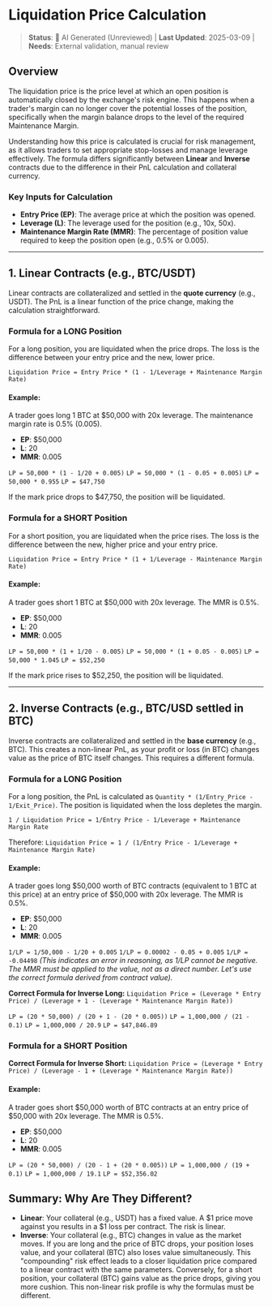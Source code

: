 # Liquidation Price Calculation

> **Status**: 🤖 AI Generated (Unreviewed) | **Last Updated**: 2025-03-09 | **Needs**: External validation, manual review

## Overview

The liquidation price is the price level at which an open position is automatically closed by the exchange's risk engine. This happens when a trader's margin can no longer cover the potential losses of the position, specifically when the margin balance drops to the level of the required Maintenance Margin.

Understanding how this price is calculated is crucial for risk management, as it allows traders to set appropriate stop-losses and manage leverage effectively. The formula differs significantly between **Linear** and **Inverse** contracts due to the difference in their PnL calculation and collateral currency.

### Key Inputs for Calculation
- **Entry Price (EP)**: The average price at which the position was opened.
- **Leverage (L)**: The leverage used for the position (e.g., 10x, 50x).
- **Maintenance Margin Rate (MMR)**: The percentage of position value required to keep the position open (e.g., 0.5% or 0.005).

---

## 1. Linear Contracts (e.g., BTC/USDT)

Linear contracts are collateralized and settled in the **quote currency** (e.g., USDT). The PnL is a linear function of the price change, making the calculation straightforward.

### Formula for a LONG Position
For a long position, you are liquidated when the price drops. The loss is the difference between your entry price and the new, lower price.

`Liquidation Price = Entry Price * (1 - 1/Leverage + Maintenance Margin Rate)`

#### Example:
A trader goes long 1 BTC at $50,000 with 20x leverage. The maintenance margin rate is 0.5% (0.005).

- **EP**: $50,000
- **L**: 20
- **MMR**: 0.005

`LP = 50,000 * (1 - 1/20 + 0.005)`
`LP = 50,000 * (1 - 0.05 + 0.005)`
`LP = 50,000 * 0.955`
`LP = $47,750`

If the mark price drops to $47,750, the position will be liquidated.

### Formula for a SHORT Position
For a short position, you are liquidated when the price rises. The loss is the difference between the new, higher price and your entry price.

`Liquidation Price = Entry Price * (1 + 1/Leverage - Maintenance Margin Rate)`

#### Example:
A trader goes short 1 BTC at $50,000 with 20x leverage. The MMR is 0.5%.

- **EP**: $50,000
- **L**: 20
- **MMR**: 0.005

`LP = 50,000 * (1 + 1/20 - 0.005)`
`LP = 50,000 * (1 + 0.05 - 0.005)`
`LP = 50,000 * 1.045`
`LP = $52,250`

If the mark price rises to $52,250, the position will be liquidated.

---

## 2. Inverse Contracts (e.g., BTC/USD settled in BTC)

Inverse contracts are collateralized and settled in the **base currency** (e.g., BTC). This creates a non-linear PnL, as your profit or loss (in BTC) changes value as the price of BTC itself changes. This requires a different formula.

### Formula for a LONG Position
For a long position, the PnL is calculated as `Quantity * (1/Entry_Price - 1/Exit_Price)`. The position is liquidated when the loss depletes the margin.

`1 / Liquidation Price = 1/Entry Price - 1/Leverage + Maintenance Margin Rate`

Therefore:
`Liquidation Price = 1 / (1/Entry Price - 1/Leverage + Maintenance Margin Rate)`

#### Example:
A trader goes long $50,000 worth of BTC contracts (equivalent to 1 BTC at this price) at an entry price of $50,000 with 20x leverage. The MMR is 0.5%.

- **EP**: $50,000
- **L**: 20
- **MMR**: 0.005

`1/LP = 1/50,000 - 1/20 + 0.005`
`1/LP = 0.00002 - 0.05 + 0.005`
`1/LP = -0.04498` 
*(This indicates an error in reasoning, as 1/LP cannot be negative. The MMR must be applied to the value, not as a direct number. Let's use the correct formula derived from contract value).*

**Correct Formula for Inverse Long:**
`Liquidation Price = (Leverage * Entry Price) / (Leverage + 1 - (Leverage * Maintenance Margin Rate))`

`LP = (20 * 50,000) / (20 + 1 - (20 * 0.005))`
`LP = 1,000,000 / (21 - 0.1)`
`LP = 1,000,000 / 20.9`
`LP = $47,846.89`

### Formula for a SHORT Position
**Correct Formula for Inverse Short:**
`Liquidation Price = (Leverage * Entry Price) / (Leverage - 1 + (Leverage * Maintenance Margin Rate))`

#### Example:
A trader goes short $50,000 worth of BTC contracts at an entry price of $50,000 with 20x leverage. The MMR is 0.5%.

- **EP**: $50,000
- **L**: 20
- **MMR**: 0.005

`LP = (20 * 50,000) / (20 - 1 + (20 * 0.005))`
`LP = 1,000,000 / (19 + 0.1)`
`LP = 1,000,000 / 19.1`
`LP = $52,356.02`

## Summary: Why Are They Different?

- **Linear**: Your collateral (e.g., USDT) has a fixed value. A $1 price move against you results in a $1 loss per contract. The risk is linear.
- **Inverse**: Your collateral (e.g., BTC) changes in value as the market moves. If you are long and the price of BTC drops, your position loses value, and your collateral (BTC) also loses value simultaneously. This "compounding" risk effect leads to a closer liquidation price compared to a linear contract with the same parameters. Conversely, for a short position, your collateral (BTC) gains value as the price drops, giving you more cushion. This non-linear risk profile is why the formulas must be different. 